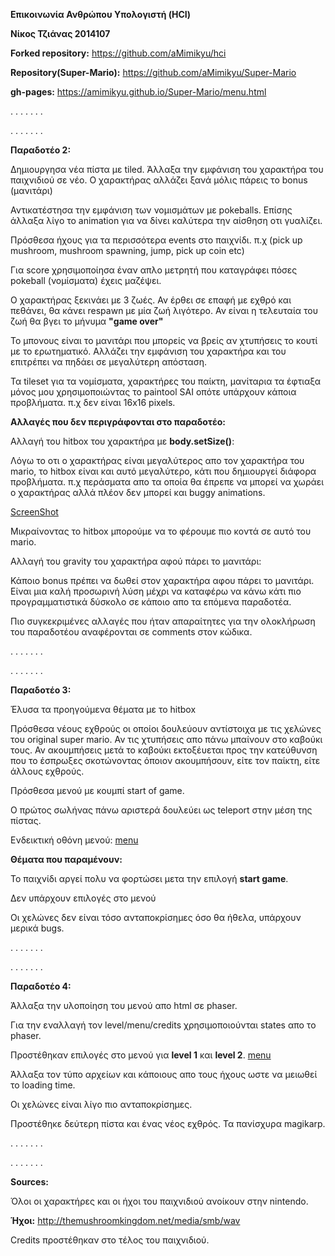 **Επικοινωνία Ανθρώπου Υπολογιστή (HCI)**

**Νίκος Τζιάνας 2014107**

**Forked repository:** https://github.com/aMimikyu/hci

**Repository(Super-Mario):** https://github.com/aMimikyu/Super-Mario

**gh-pages:** https://amimikyu.github.io/Super-Mario/menu.html




. . . . . . .

. . . . . . .

**Παραδοτέο 2:** 


Δημιουργησα νέα πίστα με tiled.
Άλλαξα την εμφάνιση του χαρακτήρα του παιχνιδιού σε νέο. Ο χαρακτήρας αλλάζει ξανά μόλις πάρεις το bonus (μανιτάρι) 

Αντικατέστησα την εμφάνιση των νομισμάτων με pokeballs. Επίσης άλλαξα λίγο το animation για να δίνει καλύτερα την αίσθηση οτι γυαλίζει.

Πρόσθεσα ήχους για τα περισσότερα events στο παιχνίδι. π.χ (pick up mushroom, mushroom spawning, jump, pick up coin etc)

Για score χρησιμοποίησα έναν απλο μετρητή που καταγράφει πόσες pokeball (νομίσματα) έχεις μαζέψει. 

Ο χαρακτήρας ξεκινάει με 3 ζωές. Αν έρθει σε επαφή με εχθρό και πεθάνει, θα κάνει respawn με μία ζωή λιγότερο. Αν είναι η τελευταία του ζωή θα βγει το μήνυμα **"game over"**

Το μπονους είναι το μανιτάρι που μπορείς να βρείς αν χτυπήσεις το κουτί με το ερωτηματικό. Αλλάζει την εμφάνιση του χαρακτήρα και του επιτρέπει να πηδάει σε μεγαλύτερη απόσταση.

Τα tileset για τα νομίσματα, χαρακτήρες του παίκτη, μανίταρια τα έφτιαξα μόνος μου χρησιμοποιώντας το paintool SAI οπότε υπάρχουν κάποια προβλήματα. π.χ δεν είναι 16x16 pixels.

**Αλλαγές που δεν περιγράφονται στο παραδοτέο:**


Αλλαγή του hitbox του χαρακτήρα με **body.setSize()**: 

Λόγω το οτι ο χαρακτήρας είναι μεγαλύτερος απο τον χαρακτήρα του mario, το hitbox είναι και αυτό μεγαλύτερο, κάτι που δημιουργεί διάφορα προβλήματα. π.χ περάσματα απο τα οποία θα έπρεπε να μπορεί να χωράει ο χαρακτήρας αλλά πλέον δεν μπορεί και buggy animations.

[ScreenShot](hitbox_bug.png) 

Μικραίνοντας το hitbox μπορούμε να το φέρουμε πιο κοντά σε αυτό του mario.


Αλλαγή του gravity του χαρακτήρα αφού πάρει το μανιτάρι:

Κάποιο bonus πρέπει να δωθεί στον χαρακτήρα αφου πάρει το μανιτάρι. Είναι μια καλή προσωρινή λύση μέχρι να καταφέρω να κάνω κάτι πιο προγραμματιστικά δύσκολο σε κάποιο απο τα επόμενα παραδοτέα.

Πιο συγκεκριμένες αλλαγές που ήταν απαραίτητες για την ολοκλήρωση του παραδοτέου αναφέρονται σε comments στον κώδικα.



. . . . . . .

. . . . . . .


**Παραδοτέο 3:**

Έλυσα τα προηγούμενα θέματα με το hitbox

Πρόσθεσα νέους εχθρούς οι οποίοι δουλεύουν αντίστοιχα με τις χελώνες του original super mario. Αν τις χτυπήσεις απο πάνω μπαίνουν στο καβούκι τους. Αν ακουμπήσεις μετά το καβούκι εκτοξέυεται προς την κατεύθυνση που το έσπρωξες σκοτώνοντας όποιον ακουμπήσουν, είτε τον παίκτη, είτε άλλους εχθρούς.

Πρόσθεσα μενού με κουμπί start of game.

Ο πρώτος σωλήνας πάνω αριστερά δουλεύει ως teleport στην μέση της πίστας.

Ενδεικτική οθόνη μενού:  [menu](menu.png)


**Θέματα που παραμένουν:**


Το παιχνίδι αργεί πολυ να φορτώσει μετα την επιλογή **start game**.

Δεν υπάρχουν επιλογές στο μενού

Οι χελώνες δεν είναι τόσο ανταποκρίσημες όσο θα ήθελα, υπάρχουν μερικά bugs.


. . . . . . .

. . . . . . .

**Παραδοτέο 4:** 

Άλλαξα την υλοποίηση του μενού απο html σε phaser.

Για την εναλλαγή τον level/menu/credits χρησιμοποιούνται states απο το phaser.

Προστέθηκαν επιλογές στο μενού για **level 1** και **level 2**. [menu](menu2.png)

Άλλαξα τον τύπο αρχείων και κάποιους απο τους ήχους ωστε να μειωθεί το loading time.

Οι χελώνες είναι λίγο πιο ανταποκρίσημες. 

Προστέθηκε δεύτερη πίστα και ένας νέος εχθρός. Τα πανίσχυρα magikarp.


. . . . . . .

. . . . . . .


**Sources:**

Όλοι οι χαρακτήρες και οι ήχοι του παιχνιδιού ανοίκουν στην nintendo.

**Ήχοι:** http://themushroomkingdom.net/media/smb/wav

Credits προστέθηκαν στο τέλος του παιχνιδιού.









